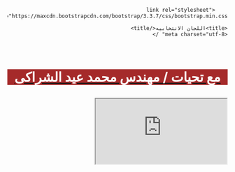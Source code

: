 <!DOCTYPE html>
<html dir="rtl">
<head>
    
        <link rel="stylesheet" href="https://maxcdn.bootstrapcdn.com/bootstrap/3.3.7/css/bootstrap.min.css">
  
    <title>اللجان الانتخابيه</title>
	<meta charset="utf-8" />
</head>
<body>
    <div>
        <br />
        <a href="https://www.facebook.com/profile.php?id=100002944109004"><h3 style="text-align:center;background-color:brown;color:white;font-size:30px">مع تحيات / مهندس محمد عيد الشراكى</h3></a>
    </div>
    <div class="embed-responsive embed-responsive-16by9">
        <iframe class="embed-responsive-item" src="https://egelections-2011.appspot.com/nid-lookup/gadget.html"  ></iframe>
    </div>
    
</body>
</html>
